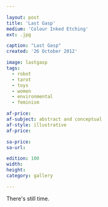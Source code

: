 ```yaml
---

layout: post
title: 'Last Gasp'
medium: 'Colour Inked Etching'
ext: .jpg

caption: "Last Gasp"
created: '26 October 2012'

image: lastgasp
tags:
  - robot
  - tarot
  - toys
  - women
  - environmental
  - feminism

af-price:
af-subject: abstract and conceptual
af-style: illustrative
af-price:

sa-price:
sa-url: 

edition: 100
width:
height:
category: gallery

---
```


There's still time.
